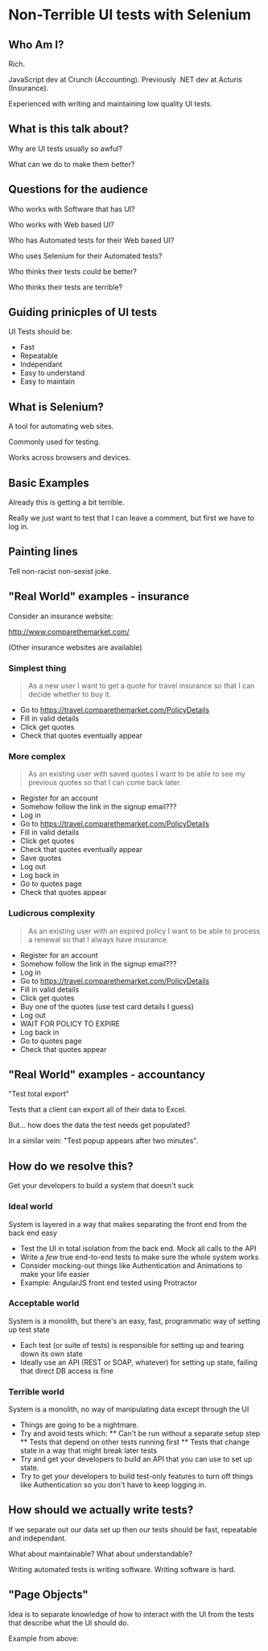 Non-Terrible UI tests with Selenium
===================================

Who Am I?
-----------------------------------

Rich.

JavaScript dev at Crunch (Accounting). Previously .NET dev at Acturis (Insurance).

Experienced with writing and maintaining low quality UI tests.


What is this talk about?
-----------------------------------

Why are UI tests usually so awful?

What can we do to make them better?

Questions for the audience
-----------------------------------

Who works with Software that has UI?

Who works with Web based UI?

Who has Automated tests for their Web based UI?

Who uses Selenium for their Automated tests?

Who thinks their tests could be better?

Who thinks their tests are terrible?

Guiding prinicples of UI tests
-----------------------------------

UI Tests should be:

* Fast
* Repeatable
* Independant
* Easy to understand
* Easy to maintain

What is Selenium?
-----------------------------------

A tool for automating web sites.

Commonly used for testing.

Works across browsers and devices.

Basic Examples
-----------------------------------

<script>
var webdriverio = require('webdriverio'),
	client = webdriverio.remote({ desiredCapabilities: { browserName: 'chrome' } });
 
client.init()
    .url('http://www.meetup.com/SoftwareTestingClub/events/224490861/')
	.getTitle()
	.then(x => console.log('// The title was: ' + x))
    .end();
</script>

<script>
var webdriverio = require('webdriverio'),
	credentials = require('./credentials.js'),
	client = webdriverio.remote({ desiredCapabilities: { browserName: 'chrome' } });
 
client.init()
    .url('https://secure.meetup.com/login/')
	.setValue('#email', credentials.email)
	.setValue('#password', credentials.password)
	.click('[name=submitButton]')
	.waitForVisible('#nav-profile', 5000)
    .url('http://www.meetup.com/SoftwareTestingClub/events/224490861/')
	.setValue('[name=newComment]', 'Hello from Selenium!')
	//.click('.j-submit-comment')
	.getTitle()
	.then(x => console.log('// ' + x))
    .end();
</script>

Already this is getting a bit terrible.

Really we just want to test that I can leave a comment, but first we have to log in.

Painting lines
-----------------------------------

Tell non-racist non-sexist joke.

"Real World" examples - insurance
-----------------------------------

Consider an insurance website:

http://www.comparethemarket.com/

(Other insurance websites are available)

### Simplest thing

> As a new user I want to get a quote for travel insurance so that I can decide whether to buy it.

* Go to https://travel.comparethemarket.com/PolicyDetails
* Fill in valid details
* Click get quotes
* Check that quotes eventually appear

### More complex

> As an existing user with saved quotes I want to be able to see my previous quotes so that I can come back later.

* Register for an account
* Somehow follow the link in the signup email???
* Log in
* Go to https://travel.comparethemarket.com/PolicyDetails
* Fill in valid details
* Click get quotes
* Check that quotes eventually appear
* Save quotes
* Log out
* Log back in
* Go to quotes page
* Check that quotes appear

### Ludicrous complexity

> As an existing user with an expired policy I want to be able to process a renewal so that I always have insurance.

* Register for an account
* Somehow follow the link in the signup email???
* Log in
* Go to https://travel.comparethemarket.com/PolicyDetails
* Fill in valid details
* Click get quotes
* Buy one of the quotes (use test card details I guess)
* Log out
* WAIT FOR POLICY TO EXPIRE
* Log back in
* Go to quotes page
* Check that quotes appear

"Real World" examples - accountancy 
-----------------------------------

"Test total export"

Tests that a client can export all of their data to Excel.

But... how does the data the test needs get populated?

In a similar vein: "Test popup appears after two minutes".

How do we resolve this?
----------------------------------- 

Get your developers to build a system that doesn't suck

### Ideal world

System is layered in a way that makes separating the front end from the back end easy

* Test the UI in total isolation from the back end. Mock all calls to the API
* Write a *few* true end-to-end tests to make sure the whole system works
* Consider mocking-out things like Authentication and Animations to make your life easier
* Example: AngularJS front end tested using Protractor
	
### Acceptable world

System is a monolith, but there's an easy, fast, programmatic way of setting up test state

* Each test (or suite of tests) is responsible for setting up and tearing down its own state
* Ideally use an API (REST or SOAP, whatever) for setting up state, failing that direct DB access is fine

### Terrible world

System is a monolith, no way of manipulating data except through the UI

* Things are going to be a nightmare.
* Try and avoid tests which:
** Can't be run without a separate setup step
** Tests that depend on other tests running first
** Tests that change state in a way that might break later tests
* Try and get your developers to build an API that you can use to set up state.
* Try to get your developers to build test-only features to turn off things like Authentication so you don't have to keep logging in.

How should we actually write tests?
-----------------------------------

If we separate out our data set up then our tests should be fast, repeatable and independant.

What about maintainable? What about understandable?

Writing automated tests is writing software. Writing software is hard. 

"Page Objects"
-----------------------------------

Idea is to separate knowledge of how to interact with the UI from the tests that describe what the UI should do.

Example from above:

<script>
class LoginPage {
	constructor (client) {
	}
}

const page = new LoginPage(client.init());
</script>

